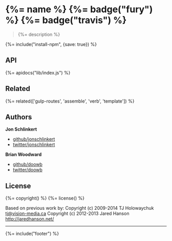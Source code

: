 # {%= name %} {%= badge("fury") %} {%= badge("travis") %}

> {%= description %}

{%= include("install-npm", {save: true}) %}

## API
{%= apidocs("lib/index.js") %}

## Related
{%= related(['gulp-routes', 'assemble', 'verb', 'template']) %}

## Authors
 
**Jon Schlinkert**
 
+ [github/jonschlinkert](https://github.com/jonschlinkert)
+ [twitter/jonschlinkert](http://twitter.com/jonschlinkert) 
 
**Brian Woodward**
 
+ [github/doowb](https://github.com/doowb)
+ [twitter/doowb](http://twitter.com/doowb) 


## License
{%= copyright() %}
{%= license() %}

Based on previous work by:
Copyright (c) 2009-2014 TJ Holowaychuk <tj@vision-media.ca>
Copyright (c) 2012-2013 Jared Hanson <http://jaredhanson.net/>

***

{%= include("footer") %}
<!-- deps:helper-related -->
